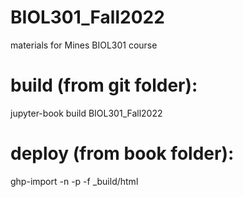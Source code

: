 # BIOL301_Fall2022
materials for Mines BIOL301 course

# build (from git folder):
jupyter-book build BIOL301_Fall2022

# deploy (from book folder):
ghp-import -n -p -f _build/html
